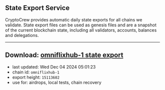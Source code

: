 ## State Export Service
CryptoCrew provides automatic daily state exports for all chains we validate. State export files can be used as genesis files and are a snapshot of the current blockchain state, including all validators, accounts, balances and delegations.

---
**Download: [omniflixhub-1 state export](https://dl-eu2.ccvalidators.com/SERVICE/omniflixhub/omniflixhub-1_export_15113602.json)**
---

- last updated: Wed Dec 04 2024 05:01:23
- chain id: `omniflixhub-1`
- export height: `15113602`
- use for: airdrops, local tests, chain recovery
